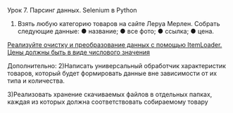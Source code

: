 Урок 7. Парсинг данных. Selenium в Python
1) Взять любую категорию товаров на сайте Леруа Мерлен. Собрать следующие данные:
● название;
● все фото;
● ссылка;
● цена.

[Реализуйте очистку и преобразование данных с помощью ItemLoader. Цены должны быть в виде числового значения](https://github.com/elfobey/internet_data_collection/blob/lesson7/run.py)

Дополнительно:
2)Написать универсальный обработчик характеристик товаров, который будет формировать данные вне зависимости от их типа и количества.

3)Реализовать хранение скачиваемых файлов в отдельных папках, каждая из которых должна соответствовать собираемому товару
